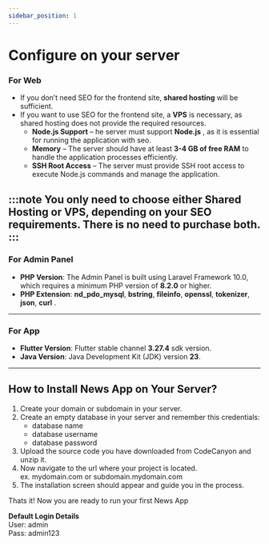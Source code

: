 ```yaml
---
sidebar_position: 1
---
```


# Configure on your server

### For Web

  - If you don’t need SEO for the frontend site, **shared hosting** will be sufficient.
  - If you want to use SEO for the frontend site, a **VPS** is necessary, as shared hosting does not provide the required resources.
      -  **Node.js Support** – he server must support **Node.js** , as it is essential for running the application with seo. 
      -  **Memory** – The server should have at least **3-4 GB of free RAM** to handle the application processes efficiently.
      -  **SSH Root Access** – The server must provide SSH root access to execute Node.js commands and manage the application.

:::note
  You only need to choose either Shared Hosting or VPS, depending on your SEO requirements. There is no need to purchase both.
:::
---

### For Admin Panel

-  **PHP Version**: The Admin Panel is built using Laravel Framework 10.0, which requires a minimum PHP version of **8.2.0** or higher. 
-  **PHP Extension**: **nd_pdo_mysql**, **bstring**, **fileinfo**, **openssl**, **tokenizer**, **json**, **curl** . 


---

### For App

- **Flutter Version**: Flutter stable channel **3.27.4** sdk version. 
- **Java Version**: Java Development Kit (JDK) version **23**.

---


## How to Install News App on Your Server?

1. Create your domain or subdomain in your server.
2. Create an empty database in your server and remember this credentials:
   - database name
   - database username
   - database password
3. Upload the source code you have downloaded from CodeCanyon and unzip it.
4. Now navigate to the url where your project is located.  
   ex. mydomain.com or subdomain.mydomain.com
5. The installation screen should appear and guide you in the process.

Thats it! Now you are ready to run your first News App

**Default Login Details**  
User: admin  
Pass: admin123

